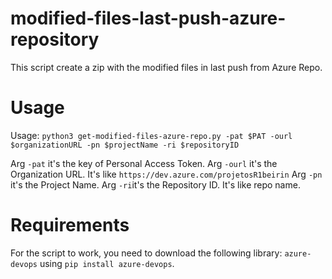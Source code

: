 # modified-files-last-push-azure-repository
This script create a zip with the modified files in last push from Azure Repo.

# Usage

Usage: `python3 get-modified-files-azure-repo.py -pat $PAT -ourl $organizationURL -pn $projectName -ri $repositoryID`

Arg `-pat` it's the key of Personal Access Token.
Arg `-ourl` it's the Organization URL. It's like `https://dev.azure.com/projetosR1beirin`
Arg `-pn` it's the Project Name.
Arg `-ri`it's the Repository ID. It's like repo name.

# Requirements
For the script to work, you need to download the following library: `azure-devops` using `pip install azure-devops`.
